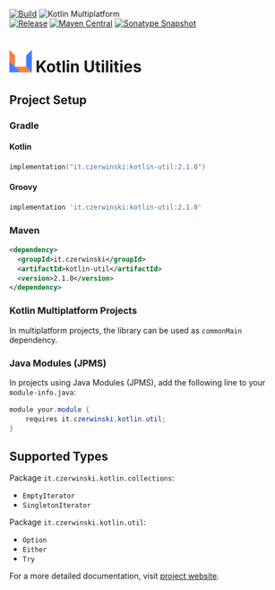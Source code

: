 [![Build](https://github.com/sczerwinski/kotlin-util/workflows/Build/badge.svg)](https://github.com/sczerwinski/kotlin-util/actions)
![Kotlin Multiplatform](https://img.shields.io/badge/Kotlin-Multiplatform-blueviolet)  
[![Release](https://github.com/sczerwinski/kotlin-util/workflows/Release/badge.svg)](https://github.com/sczerwinski/kotlin-util/actions)
[![Maven Central](https://img.shields.io/maven-central/v/it.czerwinski/kotlin-util.svg)](https://repo1.maven.org/maven2/it/czerwinski/kotlin-util/)
[![Sonatype Snapshot](https://img.shields.io/nexus/s/https/oss.sonatype.org/it.czerwinski/kotlin-util.svg)](https://oss.sonatype.org/content/repositories/snapshots/it/czerwinski/kotlin-util/)

# ![icon.svg](.idea/icon.svg) Kotlin Utilities

## Project Setup

### Gradle

#### Kotlin

```kotlin
implementation("it.czerwinski:kotlin-util:2.1.0")
```

#### Groovy

```groovy
implementation 'it.czerwinski:kotlin-util:2.1.0'
```

### Maven

```xml
<dependency>
  <groupId>it.czerwinski</groupId>
  <artifactId>kotlin-util</artifactId>
  <version>2.1.0</version>
</dependency>
```

### Kotlin Multiplatform Projects

In multiplatform projects, the library can be used as `commonMain` dependency.

### Java Modules (JPMS)

In projects using Java Modules (JPMS), add the following line
to your `module-info.java`:

```java
module your.module {
    requires it.czerwinski.kotlin.util;
}
```

## Supported Types

Package `it.czerwinski.kotlin.collections`:
* `EmptyIterator`
* `SingletonIterator`

Package `it.czerwinski.kotlin.util`:
* `Option`
* `Either`
* `Try`

For a more detailed documentation, visit
[project website](https://czerwinski.it/projects/kotlin-util/).
